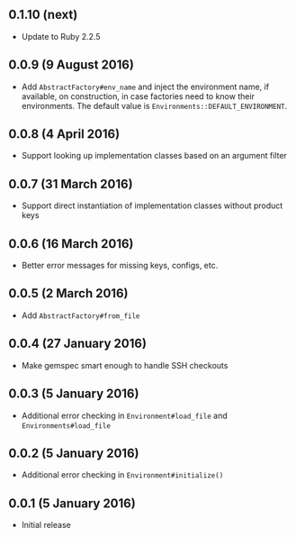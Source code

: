 ## 0.1.10 (next)

- Update to Ruby 2.2.5

## 0.0.9 (9 August 2016)

- Add `AbstractFactory#env_name` and inject the environment name, if available, on construction,
  in case factories need to know their environments. The default value is `Environments::DEFAULT_ENVIRONMENT`.

## 0.0.8 (4 April 2016)

- Support looking up implementation classes based on an argument
  filter

## 0.0.7 (31 March 2016)

- Support direct instantiation of implementation classes without
  product keys

## 0.0.6 (16 March 2016)

- Better error messages for missing keys, configs, etc.

## 0.0.5 (2 March 2016)

- Add `AbstractFactory#from_file`

## 0.0.4 (27 January 2016)

- Make gemspec smart enough to handle SSH checkouts

## 0.0.3 (5 January 2016)

- Additional error checking in `Environment#load_file` and `Environments#load_file`

## 0.0.2 (5 January 2016)

- Additional error checking in `Environment#initialize()`

## 0.0.1 (5 January 2016)

- Initial release
